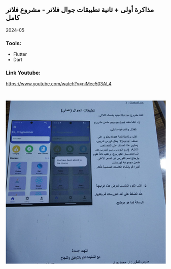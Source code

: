 ## مذاكرة أولى + ثانية تطبيقات جوال فلاتر - مشروع فلاتر كامل

2024-05

### Tools:

- Flutter
- Dart

### Link Youtube:
<a href="https://www.youtube.com/watch?v=niMec503AL4">https://www.youtube.com/watch?v=niMec503AL4</a>


<br/>



![Exam.jpg](lib/images/Exam.jpg)






